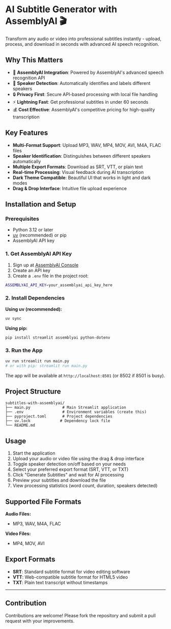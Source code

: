 # AI Subtitle Generator with AssemblyAI 🎬

Transform any audio or video into professional subtitles instantly - upload, process, and download in seconds with advanced AI speech recognition.

## Why This Matters

- 🎤 **AssemblyAI Integration**: Powered by AssemblyAI's advanced speech recognition API
- 👥 **Speaker Detection**: Automatically identifies and labels different speakers
- 🔒 **Privacy First**: Secure API-based processing with local file handling
- ⚡ **Lightning Fast**: Get professional subtitles in under 60 seconds
- 💰 **Cost Effective**: AssemblyAI's competitive pricing for high-quality transcription

## Key Features

- **Multi-Format Support**: Upload MP3, WAV, MP4, MOV, AVI, M4A, FLAC files
- **Speaker Identification**: Distinguishes between different speakers automatically
- **Multiple Export Formats**: Download as SRT, VTT, or plain text
- **Real-time Processing**: Visual feedback during AI transcription
- **Dark Theme Compatible**: Beautiful UI that works in light and dark modes
- **Drag & Drop Interface**: Intuitive file upload experience

## Installation and Setup

### Prerequisites
- Python 3.12 or later
- [uv](https://docs.astral.sh/uv/) (recommended) or pip
- AssemblyAI API key

### 1. Get AssemblyAI API Key

1. Sign up at [AssemblyAI Console](https://www.assemblyai.com/)
2. Create an API key
3. Create a `.env` file in the project root:

```bash
ASSEMBLYAI_API_KEY=your_assemblyai_api_key_here
```

### 2. Install Dependencies

**Using uv (recommended):**
```bash
uv sync
```

**Using pip:**
```bash
pip install streamlit assemblyai python-dotenv
```

### 3. Run the App

```bash
uv run streamlit run main.py
# or with pip: streamlit run main.py
```

The app will be available at `http://localhost:8501` (or 8502 if 8501 is busy).

## Project Structure

```
subtitles-with-assemblyai/
├── main.py              # Main Streamlit application
├── .env                 # Environment variables (create this)
├── pyproject.toml       # Project dependencies
├── uv.lock             # Dependency lock file
└── README.md
```

## Usage

1. Start the application
2. Upload your audio or video file using the drag & drop interface
3. Toggle speaker detection on/off based on your needs
4. Select your preferred export format (SRT, VTT, or TXT)
5. Click "Generate Subtitles" and wait for AI processing
6. Preview your subtitles and download the file
7. View processing statistics (word count, duration, speakers detected)

## Supported File Formats

**Audio Files:**
- MP3, WAV, M4A, FLAC

**Video Files:**
- MP4, MOV, AVI

## Export Formats

- **SRT**: Standard subtitle format for video editing software
- **VTT**: Web-compatible subtitle format for HTML5 video
- **TXT**: Plain text transcript without timestamps

---

## Contribution

Contributions are welcome! Please fork the repository and submit a pull request with your improvements.